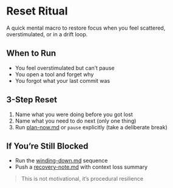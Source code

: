 # Reset Ritual

A quick mental macro to restore focus when you feel scattered, overstimulated, or in a drift loop.

## When to Run
- You feel overstimulated but can’t pause
- You open a tool and forget why
- You forgot what your last commit was

## 3-Step Reset
1. Name what you were doing before you got lost
2. Name what you need to do next (only one thing)
3. Run [plan-now.md](plan-now.md) or `pause` explicitly (take a deliberate break)

## If You’re Still Blocked
- Run the [winding-down.md](winding-down.md) sequence
- Push a [recovery-note.md](recovery-note.md) with context loss summary

> This is not motivational, it’s procedural resilience

